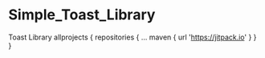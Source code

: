# Simple_Toast_Library
Toast Library
allprojects {
		repositories {
			...
			maven { url 'https://jitpack.io' }
		}
	}
